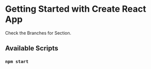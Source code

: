 # Getting Started with Create React App

Check the Branches for Section.

## Available Scripts

### `npm start`
